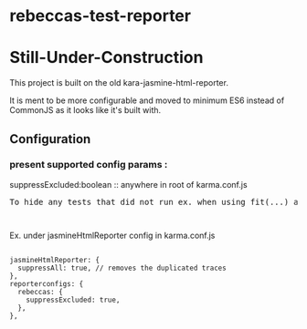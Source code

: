 # rebeccas-test-reporter

# Still-Under-Construction

This project is built on the old kara-jasmine-html-reporter.

It is ment to be more configurable and moved to minimum ES6 instead of CommonJS as it looks like it's built with.

## Configuration

### present supported config params :

<p>suppressExcluded:boolean :: anywhere in root of karma.conf.js</p>
<pre>To hide any tests that did not run ex. when using fit(...) and fdescribe(...)<code>
    
</code></pre>

Ex. under jasmineHtmlReporter config in karma.conf.js

<pre><code>
jasmineHtmlReporter: {
&nbsp;&nbsp;suppressAll: true, // removes the duplicated traces
},
reporterconfigs: {
&nbsp;&nbsp;rebeccas: {
&nbsp;&nbsp;&nbsp;&nbsp;suppressExcluded: true,
&nbsp;&nbsp;},
},
</code></pre>
